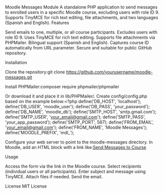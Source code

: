 Moodle Messages Module
A standalone PHP application to send messages to enrolled users in a specific Moodle course, excluding users with role ID 9. Supports TinyMCE for rich text editing, file attachments, and two languages (Spanish and English).
Features

Send emails to one, multiple, or all course participants.
Excludes users with role ID 9.
Uses TinyMCE for rich text editing.
Supports file attachments via PHPMailer.
Bilingual support (Spanish and English).
Captures course ID automatically from URL parameter.
Secure and suitable for public GitHub repository.

Installation

Clone the repository:git clone https://github.com/yourusername/moodle-messages.git


Install PHPMailer:composer require phpmailer/phpmailer

Or download it and place it in lib/PHPMailer/.
Create config/config.php based on the example below:<?php
define('DB_HOST', 'localhost');
define('DB_USER', 'moodle_user');
define('DB_PASS', 'your_password');
define('DB_NAME', 'moodle_db');
define('SMTP_HOST', 'smtp.gmail.com');
define('SMTP_USER', 'your_email@gmail.com');
define('SMTP_PASS', 'your_app_password');
define('SMTP_PORT', 587);
define('FROM_EMAIL', 'your_email@gmail.com');
define('FROM_NAME', 'Moodle Messages');
define('MOODLE_PREFIX', 'mdl_');


Configure your web server to point to the moodle-messages directory.
In Moodle, add an HTML block with a link like:<a href="https://yourdomain.com/moodle-messages/index.php?courseid=123">Send Messages to Course</a>



Usage

Access the form via the link in the Moodle course.
Select recipients (individual users or all participants).
Enter subject and message using TinyMCE.
Attach files if needed.
Send the email.

License
MIT License
